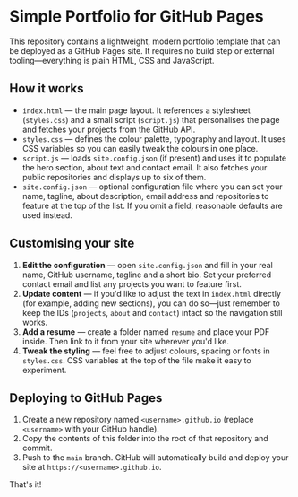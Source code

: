# Simple Portfolio for GitHub Pages

This repository contains a lightweight, modern portfolio template that
can be deployed as a GitHub Pages site.  It requires no build step
or external tooling—everything is plain HTML, CSS and JavaScript.

## How it works

* `index.html` — the main page layout.  It references a stylesheet
  (`styles.css`) and a small script (`script.js`) that personalises
  the page and fetches your projects from the GitHub API.
* `styles.css` — defines the colour palette, typography and layout.  It
  uses CSS variables so you can easily tweak the colours in one
  place.
* `script.js` — loads `site.config.json` (if present) and uses it to
  populate the hero section, about text and contact email.  It also
  fetches your public repositories and displays up to six of them.
* `site.config.json` — optional configuration file where you can set
  your name, tagline, about description, email address and
  repositories to feature at the top of the list.  If you omit a
  field, reasonable defaults are used instead.

## Customising your site

1. **Edit the configuration** — open `site.config.json` and fill in
   your real name, GitHub username, tagline and a short bio.  Set
   your preferred contact email and list any projects you want to
   feature first.
2. **Update content** — if you'd like to adjust the text in
   `index.html` directly (for example, adding new sections), you can
   do so—just remember to keep the IDs (`projects`, `about` and
   `contact`) intact so the navigation still works.
3. **Add a resume** — create a folder named `resume` and place your
   PDF inside.  Then link to it from your site wherever you'd like.
4. **Tweak the styling** — feel free to adjust colours, spacing or
   fonts in `styles.css`.  CSS variables at the top of the file make
   it easy to experiment.

## Deploying to GitHub Pages

1. Create a new repository named `<username>.github.io` (replace
   `<username>` with your GitHub handle).
2. Copy the contents of this folder into the root of that repository
   and commit.
3. Push to the `main` branch.  GitHub will automatically build and
   deploy your site at `https://<username>.github.io`.

That's it!
